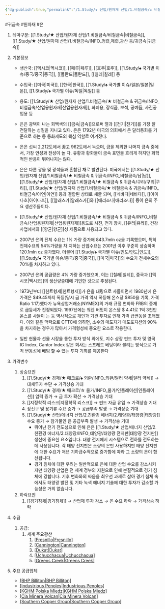 ```yaml
---
{"dg-publish":true,"permalink":"/1.Study/★ 산업/원자재 산업/1.비철금속/★ 비철금속 & 귀금속/INFO_비철금속/은/","created":"2024-11-20T21:02:28.605+09:00","updated":"2025-06-26T12:43:04.540+09:00"}
---
```


 #귀금속 #원자재 #은 

1. 테마구분: [[1.Study/★ 산업/원자재 산업/1.비철금속/비철금속\|비철금속]], [[1.Study/★ 산업/원자재 산업/1.비철금속/INFO_정련,제련,광산 등/귀금속\|귀금속]]


2. 기본정보

	- 생산국: [[멕시코\|멕시코]], [[페루\|페루]], [[호주\|호주]], [[1.Study/♠ 국가별 이슈/중국/중국\|중국]], [[폴란드\|폴란드]], [[칠레\|칠레]] 등
	- 수입국: [[미국\|미국]], [[한국\|한국]], [[1.Study/♠ 국가별 이슈/일본/일본\|일본]], [[1.Study/♠ 국가별 이슈/독일\|독일]] 등
	- 용도: [[1.Study/★ 산업/원자재 산업/1.비철금속/★ 비철금속 & 귀금속/INFO_비철금속/산업용원자재\|산업용원자재]], 화폐용, 장식품, 보석, 공예품, 사진공업용 등

	- 은은 광택이 나는 회백색의 [[금속\|금속]]으로써 열과 [[전기\|전기]]를 가장 잘 전달하는 성질을 지니고 있다. 은은 1792년 미국의 의회에서 은 달러통화를 기준으로 하는 등 통화제도의 핵심 역할로 여겨졌다. 
	- 은은 섭씨 2,212도에서 끓고 962도에서 녹으며, 금을 제외한 나머지 금속 중에서, 가장 연성과 전성이 높 다. 유황과 황화물이 금속 표면을 흐리게 하지만 화학적인 반응이 뛰어나지는 않다. 
	- 은은 다른 광물 및 광석들과 혼합된 채로 발견된다. 미국에서는 [[1.Study/★ 산업/원자재 산업/1.비철금속/★ 비철금속 & 귀금속/INFO_비철금속/납\|납]], [[1.Study/★ 산업/원자재 산업/1.비철금속/★ 비철금속 & 귀금속/구리/구리\|구리]], [[1.Study/★ 산업/원자재 산업/1.비철금속/★ 비철금속 & 귀금속/INFO_비철금속/아연\|아연]] 등과 결합된 상태로 채굴 되며, [[네바다\|네바다]], [[아이다호\|아이다호]], [[알래스카\|알래스카]]와 [[애리조나\|애리조나]] 등이 은의 주요 생산주들이다. 
	- [[1.Study/★ 산업/원자재 산업/1.비철금속/★ 비철금속 & 귀금속/INFO_비철금속/산업용원자재\|산업용원자재]]용도로 사진, 전기 장치, [[유리\|유리]], 건강사업에서의 [[항균\|항균]]성 제품으로 사용되고 있다. 
	- 2007년 은의 전체 수요는 1% 가량 증가해 843.7mln oz을 기록했으며, 특히 전체수요의 54%가량을 차 지하는 산업수요는 2001년 이후 꾸준히 상승하며 120.1mln oz 증가했다. 더불어 [[1.Study/♠ 국가별 이슈/인도/인도\|인도]], [[1.Study/♠ 국가별 이슈/중국/중국\|중국]], [[미국\|미국]]의 수요가 전체수요의 70%를 차지하고 있다. 
	- 2007년 은의 공급량은 4% 가량 증가했으며, 이는 [[칠레\|칠레]], 중국과 [[멕시코\|멕시코]]의 생산량증대에 기인한 것으로 추정된다. 
	- 1973년부터 [[헌트형제\|헌트형제]]가 은을 대량으로 사들이면서 1980년에 은 가격은 $49.45까지 폭등(당시 금 가격 역시 폭등해 온스당 $850을 기록, 가격 Ratio 1:17)했다가 뉴욕상업거래소(NYMEX)의 거래 규정 변화와 FRB의 중재로 급등세가 진정되었다. 1997년에는 워렌 버핏이 온스당 $ 4.41로 1억 3천만 온스를 사들이 는 등 역사적으로 개인과 기관 투자로 인해 가격 급변동을 초래했다. 이와 같은 맥락으로 CFTC에 의하면, 소수의 매도자가 매도포지션의 90%을 차지하는 경우가 많아서 가격형성에 중요한 요소로 작용한다. 
	- 일반 현물과 선물 시장을 통한 투자 방식 외에도, 지수 상장 펀드 투자 및 영국 IG Index, Cantor Index 같은 회사는 스프레드 베팅이라 불리는 방식으로 가격 변동성에 베팅 할 수 있는 투자 기회를 제공한다


4. 가격변수
	1. 상승요인
		1. [[1.Study/★ 경제/★ 매크로/♠ 외환/INFO_외환/달러 약세\|달러 약세]] → 대체투자 수단 → 가격상승 기대 
		2. [[1.Study/★ 경제/★ 매크로/☆ 물가/INFO_물가/인플레이션\|인플레이션]] 압력 증가 → 금 투자 확산 → 가격상승 기대 
		3. [[지정학적 리스크\|지정학적 리스크]] → 펀드 자금 유입 → 가격상승 기대 
		4. 장신구 및 용기류 수요 증가 → 공급부족 발생 → 가격상승 기대
		5. [[1.Study/★ 산업/에너지 산업/2.친환경 에너지/2.태양광/태양광\|태양광]] 수요 증가  → 참가물인 은 공급부족 발생 → 가격상승 기대
			- 뛰어난 전기 전도성으로 인해 은은 [[1.Study/★ 산업/에너지 산업/2.친환경 에너지/2.태양광/INFO_태양광/태양광 전지판\|태양광 전지판]] 생산에 중요한 요소입니다. 태양 전지에서 시스템으로 전하를 전도하는 데 사용됩니다. 각 태양 전지판은 소량의 은만 사용하지만 태양 전지판에 대한 수요가 매년 기하급수적으로 증가함에 따라 그 소량의 은이 합산됩니다.
			- 경기 침체에 대한 우려는 일반적으로 은에 대한 산업 수요를 감소시키지만 태양광 산업은 전 세계 정부의 지원으로 인해 본질적으로 경기 침체에 강합니다. 기후 변화와의 싸움을 최우선 과제로 삼아 경기 침체 속에서도 태양광 발전 및 기타 녹색 에너지 기술에 대한 투자가 감소할 가능성은 거의 없습니다.
	2. 하락요인
		1. [[경기침체\|경기침체]] → 산업재 투자 감소 → 은 수요 하락 → 가격상승 하락 


5. 수급
	1. 공급:
		1. 세계 주요광산 
			1. [[Fresnillo\|Fresnillo]](멕시코) 
			2. [[Cannington\|Cannington]](호주) 
			3. [[Dukat\|Dukat]](러시아) 
			4. [[Uchucchacua\|Uchucchacua]](페루) 
			5. [[Greens Creek\|Greens Creek]](미국)

6. 주요 공급업체
	- [[BHP Billiton\|BHP Billiton]]([[호주\|호주]])
	- [[Industrious Penoles\|Industrious Penoles]](멕시코)
	- [[KGHM Polska Miedz\|KGHM Polska Miedz]]([[폴란드\|폴란드]])
	- [[Cia Minera Volcan\|Cia Minera Volcan]]([[페루\|페루]])
	- [[Southern Copper Group\|Southern Copper Group]](미국)
